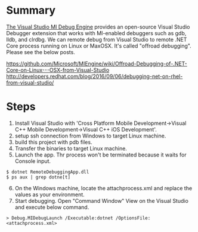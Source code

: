 # Summary
[The Visual Studio MI Debug Engine](https://github.com/Microsoft/MIEngine) provides an open-source Visual Studio Debugger extension that works with MI-enabled debuggers such as gdb, lldb, and clrdbg. We can remote debug from Visual Studio to remote .NET Core process running on Linux or MaxOSX. It's called "offroad debugging". Please see the below posts.

https://github.com/Microsoft/MIEngine/wiki/Offroad-Debugging-of-.NET-Core-on-Linux---OSX-from-Visual-Studio
http://developers.redhat.com/blog/2016/09/06/debugging-net-on-rhel-from-visual-studio/

# Steps
1. Install Visual Studio with 'Cross Platform Mobile Development->Visual C++ Mobile Development->Visual C++ iOS Development'.
2. setup ssh connection from Windows to target Linux machine.
3. build this project with pdb files.
4. Transfer the binaries to target Linux machine.
5. Launch the app. Thr process won't be terminated because it waits for Console input.
 ```
 $ dotnet RemoteDebuggingApp.dll
 $ ps aux | grep dotne[t]
 ```
 
6. On the Windows machine, locate the attachprocess.xml and replace the values as your environment.
7. Start debugging. Open "Command Window" View on the Visual Studio and execute below command.

 ```
 > Debug.MIDebugLaunch /Executable:dotnet /OptionsFile:<attachprocess.xml>
 ```
 
